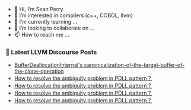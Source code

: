 - 👋 Hi, I’m Sean Perry
- 👀 I’m interested in compilers (c++, COBOL, llvm)
- 🌱 I’m currently learning ...
- 💞️ I’m looking to collaborate on ...
- 📫 How to reach me ...

<!---
s66perry/s66perry is a ✨ special ✨ repository because its `README.md` (this file) appears on your GitHub profile.
You can click the Preview link to take a look at your changes.
--->
### 📕 Latest LLVM Discourse Posts

<!-- DISCOURSE-LLVM:START -->
- [BufferDeallocationInternal&#39;s canonicalization-of-the-target-buffer-of-the-clone-operation](https://discourse.llvm.org/t/bufferdeallocationinternals-canonicalization-of-the-target-buffer-of-the-clone-operation/72820#post_2)
- [How to resolve the ambiguity problem in PDLL pattern？](https://discourse.llvm.org/t/how-to-resolve-the-ambiguity-problem-in-pdll-pattern/72823#post_8)
- [How to resolve the ambiguity problem in PDLL pattern？](https://discourse.llvm.org/t/how-to-resolve-the-ambiguity-problem-in-pdll-pattern/72823#post_7)
- [How to resolve the ambiguity problem in PDLL pattern？](https://discourse.llvm.org/t/how-to-resolve-the-ambiguity-problem-in-pdll-pattern/72823#post_6)
- [How to resolve the ambiguity problem in PDLL pattern？](https://discourse.llvm.org/t/how-to-resolve-the-ambiguity-problem-in-pdll-pattern/72823#post_5)
<!-- DISCOURSE-LLVM:END -->
